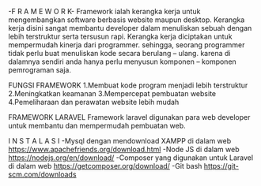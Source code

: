 -F R A M E W O R K-
Framework ialah kerangka kerja untuk mengembangkan software berbasis website maupun desktop. Kerangka kerja disini sangat membantu developer dalam menuliskan sebuah dengan lebih terstruktur serta tersusun rapi. Kerangka kerja diciptakan untuk mempermudah kinerja dari programmer. sehingga, seorang programmer tidak perlu buat menuliskan kode secara berulang – ulang. karena di dalamnya sendiri anda hanya perlu menyusun komponen – komponen pemrograman saja.

FUNGSI FRAMEWORK
1.Membuat kode program menjadi lebih terstruktur
2.Meningkatkan keamanan
3.Mempercepat pembuatan website
4.Pemeliharaan dan perawatan website lebih mudah

FRAMEWORK LARAVEL
Framework laravel digunakan para web developer untuk membantu dan mempermudah pembuatan web.

I N S T A L A S I
-Mysql dengan mendownload XAMPP di dalam web https://www.apachefriends.org/download.html
-Node JS di dalam web https://nodejs.org/en/download/
-Composer yang digunakan untuk Laravel di dalam web https://getcomposer.org/download/
-Git bash https://git-scm.com/downloads
